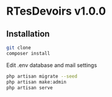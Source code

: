 # RTesDevoirs v1.0.0

## Installation

```bash
git clone 
composer install
```

Edit .env database and mail settings

```bash
php artisan migrate --seed
php artisan make:admin
php artisan serve
```
